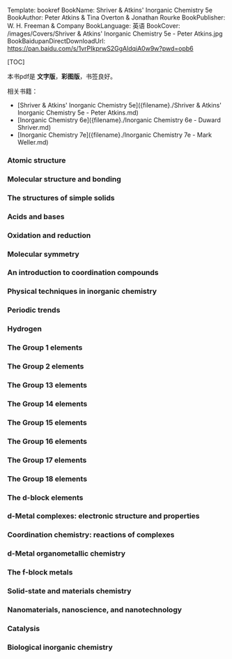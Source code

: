 Template: bookref
BookName: Shriver & Atkins' Inorganic Chemistry 5e
BookAuthor: Peter Atkins & Tina Overton & Jonathan Rourke
BookPublisher: W. H. Freeman & Company
BookLanguage: 英语
BookCover: /images/Covers/Shriver & Atkins' Inorganic Chemistry 5e - Peter Atkins.jpg
BookBaidupanDirectDownloadUrl: https://pan.baidu.com/s/1vrPIkprwS2GgAldqiA0w9w?pwd=opb6 


[TOC]

本书pdf是 **文字版**，**彩图版**，书签良好。

相关书籍：

- [Shriver & Atkins' Inorganic Chemistry 5e]({filename}./Shriver & Atkins' Inorganic Chemistry 5e - Peter Atkins.md)
- [Inorganic Chemistry 6e]({filename}./Inorganic Chemistry 6e - Duward Shriver.md)
- [Inorganic Chemistry 7e]({filename}./Inorganic Chemistry 7e - Mark Weller.md)


### Atomic structure 
### Molecular structure and bonding 
### The structures of simple solids 
### Acids and bases 
### Oxidation and reduction 
### Molecular symmetry 
### An introduction to coordination compounds 
### Physical techniques in inorganic chemistry

### Periodic trends 
### Hydrogen 
### The Group 1 elements 
### The Group 2 elements 
### The Group 13 elements 
### The Group 14 elements 
### The Group 15 elements 
### The Group 16 elements 
### The Group 17 elements 
### The Group 18 elements 
### The d-block elements 
### d-Metal complexes: electronic structure and properties 
### Coordination chemistry: reactions of complexes 
### d-Metal organometallic chemistry 
### The f-block metals

### Solid-state and materials chemistry 
### Nanomaterials, nanoscience, and nanotechnology 
### Catalysis 
### Biological inorganic chemistry